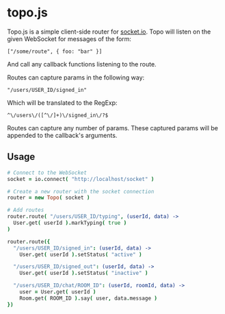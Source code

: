 topo.js
=======

Topo.js is a simple client-side router for [socket.io](http://socket.io). Topo will listen on the given WebSocket for messages of the form:

    ["/some/route", { foo: "bar" }]

And call any callback functions listening to the route.

Routes can capture params in the following way:

    "/users/USER_ID/signed_in"

Which will be translated to the RegExp:

    ^\/users\/([^\/]+)\/signed_in\/?$

Routes can capture any number of params. These captured params will be appended to the callback's arguments.

Usage
-----

```coffee
# Connect to the WebSocket
socket = io.connect( "http://localhost/socket" )

# Create a new router with the socket connection
router = new Topo( socket )

# Add routes
router.route( "/users/USER_ID/typing", (userId, data) ->
  User.get( userId ).markTyping( true )
)

router.route({
  "/users/USER_ID/signed_in": (userId, data) ->
    User.get( userId ).setStatus( "active" )

  "/users/USER_ID/signed_out": (userId, data) ->
    User.get( userId ).setStatus( "inactive" )

  "/users/USER_ID/chat/ROOM_ID": (userId, roomId, data) ->
    user = User.get( userId )
    Room.get( ROOM_ID ).say( user, data.message )
})
```
